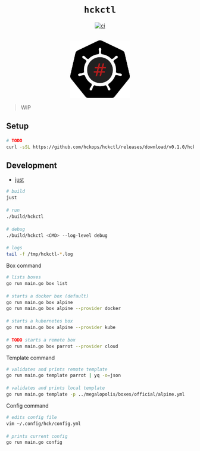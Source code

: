 <h1 align="center"><code>hckctl</code></h1>

<div align="center">
  <a href="https://github.com/hckops/hckctl/actions/workflows/ci.yaml">
    <img src="https://github.com/hckops/hckctl/actions/workflows/ci.yaml/badge.svg" alt="ci">
  </a>
</div>
<br>

<p align="center">
  <img width="160" src="docs/logo.svg" alt="logo">
</p>

<!--
The Cloud Native HaCKing Tool
-->

> WIP

## Setup

```bash
# TODO
curl -sSL https://github.com/hckops/hckctl/releases/download/v0.1.0/hckctl_linux_x86_64.tar.gz | tar -xzf - -C /usr/local/bin
```

## Development

* [just](https://github.com/casey/just)

```bash
# build
just

# run
./build/hckctl

# debug
./build/hckctl <CMD> --log-level debug

# logs
tail -f /tmp/hckctl-*.log
```

Box command
```bash
# lists boxes
go run main.go box list

# starts a docker box (default)
go run main.go box alpine
go run main.go box alpine --provider docker

# starts a kubernetes box
go run main.go box alpine --provider kube

# TODO starts a remote box
go run main.go box parrot --provider cloud
```

Template command
```bash
# validates and prints remote template
go run main.go template parrot | yq -o=json

# validates and prints local template
go run main.go template -p ../megalopolis/boxes/official/alpine.yml
```

Config command
```bash
# edits config file
vim ~/.config/hck/config.yml

# prints current config
go run main.go config
```
